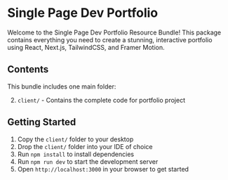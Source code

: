 # Single Page Dev Portfolio

Welcome to the Single Page Dev Portfolio Resource Bundle! This package contains everything you need to create a stunning, interactive portfolio using React, Next.js, TailwindCSS, and Framer Motion.

## Contents

This bundle includes one main folder:

2. `client/` - Contains the complete code for portfolio project

## Getting Started

1. Copy the `client/` folder to your desktop
1. Drop the `client/` folder into your IDE of choice
1. Run `npm install` to install dependencies
1. Run `npm run dev` to start the development server
1. Open `http://localhost:3000` in your browser to get started

